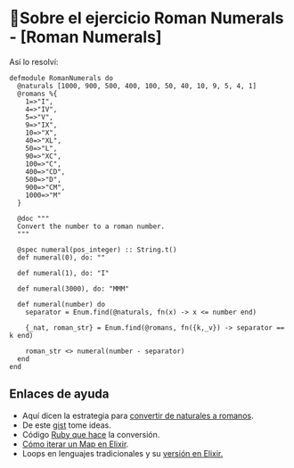 # 🎯Sobre el ejercicio Roman Numerals - [Roman Numerals]
Así lo resolví:

    defmodule RomanNumerals do
      @naturals [1000, 900, 500, 400, 100, 50, 40, 10, 9, 5, 4, 1]
      @romans %{
        1=>"I",
        4=>"IV",
        5=>"V",
        9=>"IX",
        10=>"X",
        40=>"XL",
        50=>"L",
        90=>"XC",
        100=>"C",
        400=>"CD",
        500=>"D",
        900=>"CM",
        1000=>"M"
      }
    
      @doc """
      Convert the number to a roman number.
      """
    
      @spec numeral(pos_integer) :: String.t()
      def numeral(0), do: ""
      
      def numeral(1), do: "I"
    
      def numeral(3000), do: "MMM"
    
      def numeral(number) do
        separator = Enum.find(@naturals, fn(x) -> x <= number end)
    
        {_nat, roman_str} = Enum.find(@romans, fn({k,_v}) -> separator == k end)
    
        roman_str <> numeral(number - separator)
      end
    end
    


## Enlaces de ayuda
- Aquí dicen la estrategia para [convertir de naturales a romanos](https://www.rapidtables.com/convert/number/how-number-to-roman-numerals.html).
- De este [gist](https://gist.github.com/mecampbellsoup/7001539) tome ideas.
- Código [Ruby que hace](https://github.com/nadavmatalon/roman_converter/blob/master/lib/roman_converter.rb) la conversión.
- [Cómo iterar un Map en Elixir](https://stackoverflow.com/questions/39937948/loop-through-a-maps-key-value-pairs).
- Loops en lenguajes tradicionales y su [versión en Elixir.](https://inquisitivedeveloper.com/lwm-elixir-73/)

